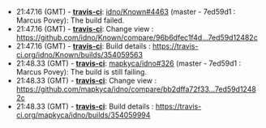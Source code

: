 * <a id="21:47.16">21:47.16 (GMT)</a> - __[travis-ci](https://github.com/travis-ci)__: <a href="https://github.com/idno/Known/issues/4463">idno/Known#4463</a> (master - 7ed59d1 : Marcus Povey): The build failed.
* <a id="21:47.16">21:47.16 (GMT)</a> - __[travis-ci](https://github.com/travis-ci)__: Change view : https://github.com/idno/Known/compare/96b6dfec1f4d...7ed59d12482c
* <a id="21:47.16">21:47.16 (GMT)</a> - __[travis-ci](https://github.com/travis-ci)__: Build details : https://travis-ci.org/idno/Known/builds/354059563
* <a id="21:48.33">21:48.33 (GMT)</a> - __[travis-ci](https://github.com/travis-ci)__: <a href="https://github.com/mapkyca/idno/issues/326">mapkyca/idno#326</a> (master - 7ed59d1 : Marcus Povey): The build is still failing.
* <a id="21:48.33">21:48.33 (GMT)</a> - __[travis-ci](https://github.com/travis-ci)__: Change view : https://github.com/mapkyca/idno/compare/bb2dffa72f33...7ed59d12482c
* <a id="21:48.33">21:48.33 (GMT)</a> - __[travis-ci](https://github.com/travis-ci)__: Build details : https://travis-ci.org/mapkyca/idno/builds/354059994
